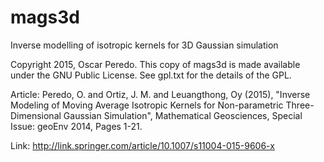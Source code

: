 # mags3d
Inverse modelling of isotropic kernels for 3D Gaussian simulation

Copyright 2015, Oscar Peredo.  This copy of mags3d is made
available under the GNU Public License.  See gpl.txt for
the details of the GPL.

Article: Peredo, O. and Ortiz, J. M. and Leuangthong, Oy (2015), "Inverse Modeling of Moving Average Isotropic Kernels for Non-parametric Three-Dimensional Gaussian Simulation", Mathematical Geosciences, Special Issue: geoEnv 2014, Pages 1-21.

Link: http://link.springer.com/article/10.1007/s11004-015-9606-x
